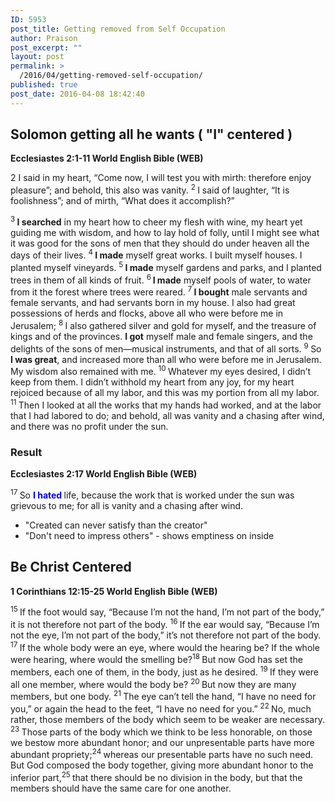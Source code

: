 ```yaml
---
ID: 5953
post_title: Getting removed from Self Occupation
author: Praison
post_excerpt: ""
layout: post
permalink: >
  /2016/04/getting-removed-self-occupation/
published: true
post_date: 2016-04-08 18:42:40
---
```

<h2 class="passage-display"><strong>Solomon getting all he wants ( "I" centered )</strong></h2>
<p class="passage-display"><strong><span class="passage-display-bcv">Ecclesiastes 2:1-11
</span><span class="passage-display-version">World English Bible (WEB)</span></strong></p>
<p class="chapter-1"><span id="en-WEB-17335" class="text Eccl-2-1"><span class="chapternum">2 </span>I said in my heart, “Come now, I will test you with mirth: therefore enjoy pleasure”; and behold, this also was vanity. </span><span id="en-WEB-17336" class="text Eccl-2-2"><sup class="versenum">2 </sup>I said of laughter, “It is foolishness”; and of mirth, “What does it accomplish?”</span></p>
<span id="en-WEB-17337" class="text Eccl-2-3"><sup class="versenum">3 </sup><strong>I searched</strong> in my heart how to cheer my flesh with wine, my heart yet guiding me with wisdom, and how to lay hold of folly, until I might see what it was good for the sons of men that they should do under heaven all the days of their lives. </span><span id="en-WEB-17338" class="text Eccl-2-4"><sup class="versenum">4 </sup><strong>I made</strong> myself great works. I built myself houses. I planted myself vineyards. </span><span id="en-WEB-17339" class="text Eccl-2-5"><sup class="versenum">5 </sup><strong>I made</strong> myself gardens and parks, and I planted trees in them of all kinds of fruit. </span><span id="en-WEB-17340" class="text Eccl-2-6"><sup class="versenum">6<strong> </strong></sup><strong>I made</strong> myself pools of water, to water from it the forest where trees were reared. </span><span id="en-WEB-17341" class="text Eccl-2-7"><sup class="versenum">7 </sup><strong>I bought</strong> male servants and female servants, and had servants born in my house. I also had great possessions of herds and flocks, above all who were before me in Jerusalem; </span><span id="en-WEB-17342" class="text Eccl-2-8"><sup class="versenum">8 </sup>I also gathered silver and gold for myself, and the treasure of kings and of the provinces. <strong>I got</strong> myself male and female singers, and the delights of the sons of men—musical instruments, and that of all sorts. </span><span id="en-WEB-17343" class="text Eccl-2-9"><sup class="versenum">9 </sup>So <strong>I was great</strong>, and increased more than all who were before me in Jerusalem. My wisdom also remained with me. </span><span id="en-WEB-17344" class="text Eccl-2-10"><sup class="versenum">10 </sup>Whatever my eyes desired, I didn’t keep from them. I didn’t withhold my heart from any joy, for my heart rejoiced because of all my labor, and this was my portion from all my labor. </span><span id="en-WEB-17345" class="text Eccl-2-11"><sup class="versenum">11 </sup>Then I looked at all the works that my hands had worked, and at the labor that I had labored to do; and behold, all was vanity and a chasing after wind, and there was no profit under the sun.</span>
<h3><strong>Result</strong></h3>
<p class="passage-display"><strong><span class="passage-display-bcv">Ecclesiastes 2:17
</span><span class="passage-display-version">World English Bible (WEB)</span></strong></p>
<span id="en-WEB-17351" class="text Eccl-2-17"><sup class="versenum">17 </sup>So <span style="color: #0000ff;"><strong>I hated </strong></span>life, because the work that is worked under the sun was grievous to me; for all is vanity and a chasing after wind.</span>
<ul>
	<li>"Created can never satisfy than the creator"</li>
	<li>"Don't need to impress others" - shows emptiness on inside</li>
</ul>
<h2><strong>Be Christ Centered</strong></h2>
<p class="passage-display"><strong><span class="passage-display-bcv">1 Corinthians 12:15-25
</span><span class="passage-display-version">World English Bible (WEB)</span></strong></p>
<span id="en-WEB-28651" class="text 1Cor-12-15"><sup class="versenum">15 </sup>If the foot would say, “Because I’m not the hand, I’m not part of the body,” it is not therefore not part of the body. </span><span id="en-WEB-28652" class="text 1Cor-12-16"><sup class="versenum">16 </sup>If the ear would say, “Because I’m not the eye, I’m not part of the body,” it’s not therefore not part of the body. </span><span id="en-WEB-28653" class="text 1Cor-12-17"><sup class="versenum">17 </sup>If the whole body were an eye, where would the hearing be? If the whole were hearing, where would the smelling be?</span><span id="en-WEB-28654" class="text 1Cor-12-18"><sup class="versenum">18 </sup>But now God has set the members, each one of them, in the body, just as he desired. </span><span id="en-WEB-28655" class="text 1Cor-12-19"><sup class="versenum">19 </sup>If they were all one member, where would the body be? </span><span id="en-WEB-28656" class="text 1Cor-12-20"><sup class="versenum">20 </sup>But now they are many members, but one body. </span><span id="en-WEB-28657" class="text 1Cor-12-21"><sup class="versenum">21 </sup>The eye can’t tell the hand, “I have no need for you,” or again the head to the feet, “I have no need for you.” </span><span id="en-WEB-28658" class="text 1Cor-12-22"><sup class="versenum">22 </sup>No, much rather, those members of the body which seem to be weaker are necessary. </span><span id="en-WEB-28659" class="text 1Cor-12-23"><sup class="versenum">23 </sup>Those parts of the body which we think to be less honorable, on those we bestow more abundant honor; and our unpresentable parts have more abundant propriety;</span><span id="en-WEB-28660" class="text 1Cor-12-24"><sup class="versenum">24 </sup>whereas our presentable parts have no such need. But God composed the body together, giving more abundant honor to the inferior part,</span><span id="en-WEB-28661" class="text 1Cor-12-25"><sup class="versenum">25 </sup>that there should be no division in the body, but that the members should have the same care for one another.</span>